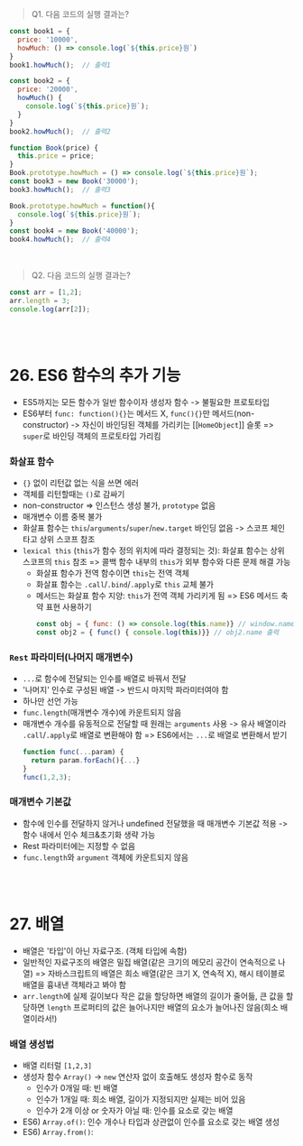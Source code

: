 > Q1. 다음 코드의 실행 결과는?
```javascript
const book1 = {
  price: '10000',
  howMuch: () => console.log(`${this.price}원`)
}
book1.howMuch();  // 출력1

const book2 = {
  price: '20000',
  howMuch() {
    console.log(`${this.price}원`);
  }
}
book2.howMuch();  // 출력2

function Book(price) {
  this.price = price;
}
Book.prototype.howMuch = () => console.log(`${this.price}원`);
const book3 = new Book('30000');
book3.howMuch();  // 출력3

Book.prototype.howMuch = function(){
  console.log(`${this.price}원`);
} 
const book4 = new Book('40000');
book4.howMuch();  // 출력4
```

<br>

>Q2. 다음 코드의 실행 결과는?
```javascript
const arr = [1,2];
arr.length = 3;
console.log(arr[2]);
```

<br><br>

# 26. ES6 **함수**의 추가 기능
- ES5까지는 모든 함수가 일반 함수이자 생성자 함수 -> 불필요한 프로토타입
- ES6부터 `func: function(){}`는 메서드 X, `func(){}`만 메서드(non-constructor) -> 자신이 바인딩된 객체를 가리키는 [[`HomeObject`]] 슬롯 => `super`로 바인딩 객체의 프로토타입 가리킴

### 화살표 함수
- `{}` 없이 리턴값 없는 식을 쓰면 에러
- 객체를 리턴할때는 `()`로 감싸기 
- non-constructor => 인스턴스 생성 불가, `prototype` 없음
- 매개변수 이름 중복 불가
- 화살표 함수는 `this`/`arguments`/`super`/`new.target` 바인딩 없음 -> 스코프 체인 타고 상위 스코프 참조
- `lexical this` (`this`가 함수 정의 위치에 따라 결정되는 것): 화살표 함수는 상위 스코프의 `this` 참조 => 콜백 함수 내부의 `this`가 외부 함수와 다른 문제 해결 가능 
  - 화살표 함수가 전역 함수이면 `this`는 전역 객체 
  - 화살표 함수는 `.call`/`.bind`/`.apply`로 `this` 교체 불가
  - 메서드는 화살표 함수 지양: `this`가 전역 객체 가리키게 됨 => ES6 메서드 축약 표현 사용하기
    ```javascript
    const obj = { func: () => console.log(this.name)} // window.name 출력
    const obj2 = { func() { console.log(this)}} // obj2.name 출력
    ``` 

### `Rest` 파라미터(나머지 매개변수)
- `...`로 함수에 전달되는 인수를 배열로 바꿔서 전달
- '나머지' 인수로 구성된 배열 -> 반드시 마지막 파라미터여야 함
- 하나만 선언 가능
- `func.length`(매개변수 개수)에 카운트되지 않음
- 매개변수 개수를 유동적으로 전달할 때 원래는 `arguments` 사용 -> 유사 배열이라 `.call`/`.apply`로 배열로 변환해야 함 => ES6에서는 `...`로 배열로 변환해서 받기
  ```javascript
  function func(...param) {
    return param.forEach(){...}
  }
  func(1,2,3);
  ```

### 매개변수 기본값
- 함수에 인수를 전달하지 않거나 undefined 전달했을 때 매개변수 기본값 적용 -> 함수 내에서 인수 체크&초기화 생략 가능 
- Rest 파라미터에는 지정할 수 없음
- `func.length`와 `argument` 객체에 카운트되지 않음

<br><br>

# 27. 배열
- 배열은 '타입'이 아닌 자료구조. (객체 타입에 속함)
- 일반적인 자료구조의 배열은 밀집 배열(같은 크기의 메모리 공간이 연속적으로 나열) => 자바스크립트의 배열은 희소 배열(같은 크기 X, 연속적 X), 해시 테이블로 배열을 흉내낸 객체라고 봐야 함
- `arr.length`에 실제 길이보다 작은 값을 할당하면 배열의 길이가 줄어듦, 큰 값을 할당하면 `length` 프로퍼티의 값은 늘어나지만 배열의 요소가 늘어나진 않음(희소 배열이라서!)

### 배열 생성법
- 배열 리터럴 `[1,2,3]`
- 생성자 함수 `Array()` -> `new` 연산자 없이 호출해도 생성자 함수로 동작
  - 인수가 0개일 때: 빈 배열 
  - 인수가 1개일 때: 희소 배열, 길이가 지정되지만 실제는 비어 있음
  - 인수가 2개 이상 or 숫자가 아닐 때: 인수를 요소로 갖는 배열
- ES6) `Array.of()`: 인수 개수나 타입과 상관없이 인수를 요소로 갖는 배열 생성
- ES6) `Array.from()`: 